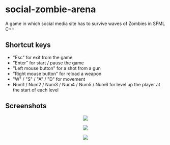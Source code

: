 # social-zombie-arena
A game in which social media site has to survive waves of Zombies in SFML C++

Shortcut keys
--------
- "Esc" for exit from the game
- "Enter" for start / pause the game
- "Left mouse button" for a shot from a gun
- "Right mouse button" for reload a weapon
- "W" / "S" / "A" / "D"  for movement
- Num1 / Num2 / Num3 / Num4 / Num5 / Num6 for level up the player at the start of each level

Screenshots
-----------
<p align="center">
  <img src="screenshots/1.png"/>
</p>
<p align="center">
  <img src="screenshots/2.png"/>
</p>
<p align="center">
  <img src="screenshots/3.png"/>
</p>
